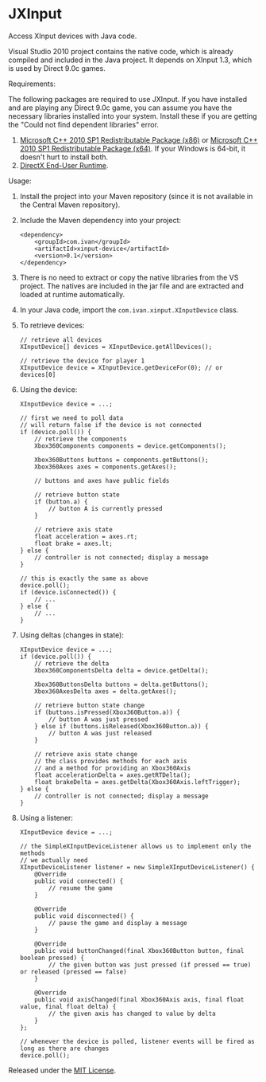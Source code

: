 JXInput
=======

Access XInput devices with Java code.

Visual Studio 2010 project contains the native code, which is already compiled and included in the Java project. It depends on XInput 1.3, which is used by Direct 9.0c games.

Requirements:

The following packages are required to use JXInput. If you have installed and are playing any Direct 9.0c game, you can assume you have the necessary libraries installed into your system. Install these if you are getting the "Could not find dependent libraries" error.

1.  [Microsoft C++ 2010 SP1 Redistributable Package (x86)](http://www.microsoft.com/en-us/download/details.aspx?id=8328) or [Microsoft C++ 2010 SP1 Redistributable Package (x64)](http://www.microsoft.com/en-us/download/details.aspx?id=13523). If your Windows is 64-bit, it doesn't hurt to install both.
2.  [DirectX End-User Runtime](http://www.microsoft.com/en-us/download/details.aspx?id=35).

Usage:

1.  Install the project into your Maven repository (since it is not available in the Central Maven repository).
2.  Include the Maven dependency into your project:

        <dependency>
            <groupId>com.ivan</groupId>
            <artifactId>xinput-device</artifactId>
            <version>0.1</version>
        </dependency>

3.  There is no need to extract or copy the native libraries from the VS project. The natives are included in the jar file and are extracted and loaded at runtime automatically.
4.  In your Java code, import the `com.ivan.xinput.XInputDevice` class.
5.  To retrieve devices:

        // retrieve all devices
        XInputDevice[] devices = XInputDevice.getAllDevices();
        
        // retrieve the device for player 1
        XInputDevice device = XInputDevice.getDeviceFor(0); // or devices[0]
        
6.  Using the device:

        XInputDevice device = ...;
        
        // first we need to poll data
        // will return false if the device is not connected
        if (device.poll()) {
            // retrieve the components
            Xbox360Components components = device.getComponents();
            
            Xbox360Buttons buttons = components.getButtons();
            Xbox360Axes axes = components.getAxes();
            
            // buttons and axes have public fields
            
            // retrieve button state
            if (button.a) {
                // button A is currently pressed
            }
            
            // retrieve axis state
            float acceleration = axes.rt;
            float brake = axes.lt;
        } else {
            // controller is not connected; display a message
        }
        
        // this is exactly the same as above
        device.poll();
        if (device.isConnected()) {
            // ...
        } else {
            // ...
        }

7.  Using deltas (changes in state):

        XInputDevice device = ...;
        if (device.poll()) {
            // retrieve the delta
            Xbox360ComponentsDelta delta = device.getDelta();
            
            Xbox360ButtonsDelta buttons = delta.getButtons();
            Xbox360AxesDelta axes = delta.getAxes();
            
            // retrieve button state change
            if (buttons.isPressed(Xbox360Button.a)) {
                // button A was just pressed
            } else if (buttons.isReleased(Xbox360Button.a)) {
                // button A was just released
            }
            
            // retrieve axis state change
            // the class provides methods for each axis
            // and a method for providing an Xbox360Axis
            float accelerationDelta = axes.getRTDelta();
            float brakeDelta = axes.getDelta(Xbox360Axis.leftTrigger);
        } else {
            // controller is not connected; display a message
        }

8.  Using a listener:

        XInputDevice device = ...;
        
        // the SimpleXInputDeviceListener allows us to implement only the methods
        // we actually need
        XInputDeviceListener listener = new SimpleXInputDeviceListener() {
            @Override
            public void connected() {
                // resume the game
            }
            
            @Override
            public void disconnected() {
                // pause the game and display a message
            }
            
            @Override
            public void buttonChanged(final Xbox360Button button, final boolean pressed) {
                // the given button was just pressed (if pressed == true) or released (pressed == false)
            }
            
            @Override
            public void axisChanged(final Xbox360Axis axis, final float value, final float delta) {
                // the given axis has changed to value by delta
            }
        };
        
        // whenever the device is polled, listener events will be fired as long as there are changes
        device.poll();

Released under the [MIT License](http://opensource.org/licenses/MIT).
